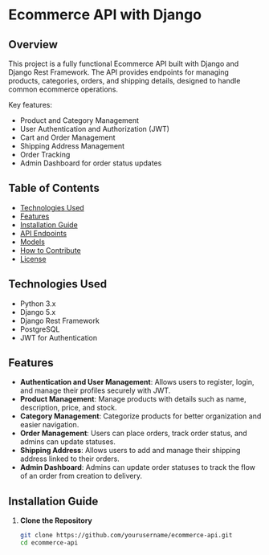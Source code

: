 # Ecommerce API with Django

## Overview

This project is a fully functional Ecommerce API built with Django and Django Rest Framework. The API provides endpoints for managing products, categories, orders, and shipping details, designed to handle common ecommerce operations.

Key features:
- Product and Category Management
- User Authentication and Authorization (JWT)
- Cart and Order Management
- Shipping Address Management
- Order Tracking
- Admin Dashboard for order status updates

## Table of Contents
- [Technologies Used](#technologies-used)
- [Features](#features)
- [Installation Guide](#installation-guide)
- [API Endpoints](#api-endpoints)
- [Models](#models)
- [How to Contribute](#how-to-contribute)
- [License](#license)

## Technologies Used
- Python 3.x
- Django 5.x
- Django Rest Framework
- PostgreSQL
- JWT for Authentication

## Features
- **Authentication and User Management**: Allows users to register, login, and manage their profiles securely with JWT.
- **Product Management**: Manage products with details such as name, description, price, and stock.
- **Category Management**: Categorize products for better organization and easier navigation.
- **Order Management**: Users can place orders, track order status, and admins can update statuses.
- **Shipping Address**: Allows users to add and manage their shipping address linked to their orders.
- **Admin Dashboard**: Admins can update order statuses to track the flow of an order from creation to delivery.

## Installation Guide

1. **Clone the Repository**

   ```bash
   git clone https://github.com/yourusername/ecommerce-api.git
   cd ecommerce-api
